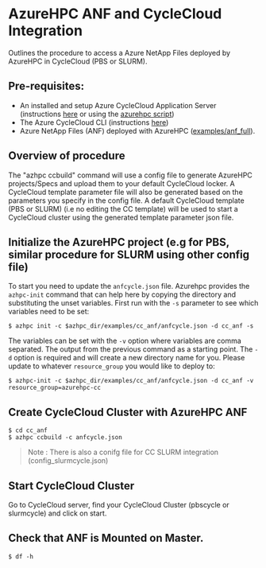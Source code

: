 # AzureHPC ANF and CycleCloud Integration

Outlines the procedure to access a Azure NetApp Files deployed by AzureHPC in CycleCloud (PBS or SLURM).

## Pre-requisites:

* An installed and setup Azure CycleCloud Application Server (instructions [here](https://docs.microsoft.com/en-us/azure/cyclecloud/quickstart-install-cyclecloud) or using the [azurehpc script](https://github.com/Azure/azurehpc/tree/master/examples/cycleserver))
* The Azure CycleCloud CLI (instructions [here](https://docs.microsoft.com/en-us/azure/cyclecloud/install-cyclecloud-cli))
* Azure NetApp Files (ANF) deployed with AzureHPC ([examples/anf_full](https://github.com/Azure/azurehpc/tree/hackathon_june_2020/examples/anf_full)).

## Overview of procedure

The "azhpc ccbuild" command will use a config file to generate AzureHPC projects/Specs and upload them to your default CycleCloud locker. A CycleCloud template parameter file will also be generated based on the parameters you specify in the config file. A default CycleCloud template (PBS or SLURM) (i.e no editing the CC template) will be used to start a CycleCloud cluster using the generated template parameter json file.

## Initialize the AzureHPC project (e.g for PBS, similar procedure for SLURM using other config file)

To start you need to update the `anfcycle.json` file.  Azurehpc provides the `azhpc-init` command that can help here by copying the directory and substituting the unset variables.  First run with the `-s` parameter to see which variables need to be set:

```
$ azhpc init -c $azhpc_dir/examples/cc_anf/anfcycle.json -d cc_anf -s
```

The variables can be set with the `-v` option where variables are comma separated.  The output from the previous command as a starting point.  The `-d` option is required and will create a new directory name for you.  Please update to whatever `resource_group` you would like to deploy to:

```
$ azhpc-init -c $azhpc_dir/examples/cc_anf/anfcycle.json -d cc_anf -v resource_group=azurehpc-cc
```

## Create CycleCloud Cluster with AzureHPC ANF

```
$ cd cc_anf
$ azhpc ccbuild -c anfcycle.json
```
>Note : There is also a conifg file for CC SLURM integration (config_slurmcycle.json)

## Start CycleCloud Cluster
Go to CycleCloud server, find your CycleCloud Cluster (pbscycle or slurmcycle) and click on start.

## Check that ANF is Mounted on Master.

```
$ df -h
```
